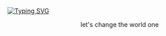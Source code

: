 [![Typing SVG](https://readme-typing-svg.herokuapp.com?font=Comic+Sans&color=%23001980&size=25&center=true&vCenter=true&multiline=true&width=600&height=100&lines=sudo-apt+get+happiness+%F0%9F%98%8A+;from+daviesombasa)](https://git.io/typing-svg)

<!-- <h2>Public Events Appeared</h2>
<img src=https://github.com/daviesombasa/DaviesOmbasa/issues/2#issue-1035135313 width=400 />
-->
<div align="center">
let's change the world one<br>
</div>
